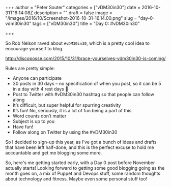 +++
author = "Peter Souter"
categories = ["vDM30in30"]
date = 2016-10-31T16:14:08Z
description = ""
draft = false
image = "/images/2016/10/Screenshot-2016-10-31-16.14.00.png"
slug = "day-0-vdm30in30"
tags = ["vDM30in30"]
title = "Day 0: #vDM30in30"

+++

So Rob Nelson raved about `#vDM30in30`, which is a pretty cool idea to encourage yourself to blog.

http://discoposse.com/2015/10/31/brace-yourselves-vdm30in30-is-coming/

Rules are pretty simple:

* Anyone can participate
* 30 posts in 30 days – no specification of when you post, so it can be 5 in a day with 4 rest days 🙂
* Post to Twitter with #vDM30in30 hashtag so that people can follow along
* It’s difficult, but super helpful for spurring creativity
* It’s fun! No, seriously, it is a lot of fun being a part of this
* Word counts don’t matter
* Subject is up to you
* Have fun!
* Follow along on Twitter by using the #vDM30in30

So I decided to sign-up this year, as I've got a bunch of ideas and drafts that have been left half-done, and this is the perfect excuse to hold me accountable and get me blogging some more.

So, here's me getting started early, with a Day 0 post before November actually starts! Looking forward to getting some good blogging going as the month goes on, a mix of Puppet and Devops stuff, some random thoughts about technology and fitness. Maybe even some personal stuff too! 
